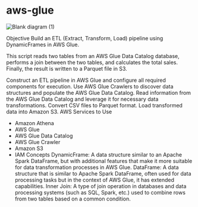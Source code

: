 # aws-glue

![Blank diagram (1)](https://github.com/user-attachments/assets/cb00fef1-76b9-46b7-8382-8268afb0ef7a)

Objective
Build an ETL (Extract, Transform, Load) pipeline using DynamicFrames in AWS Glue.

This script reads two tables from an AWS Glue Data Catalog database, performs a join between the two tables, and calculates the total sales. Finally, the result is written to a Parquet file in S3.

Construct an ETL pipeline in AWS Glue and configure all required components for execution.
Use AWS Glue Crawlers to discover data structures and populate the AWS Glue Data Catalog.
Read information from the AWS Glue Data Catalog and leverage it for necessary data transformations.
Convert CSV files to Parquet format.
Load transformed data into Amazon S3.
AWS Services to Use
- Amazon Athena
- AWS Glue
- AWS Glue Data Catalog
- AWS Glue Crawler
- Amazon S3
- IAM
Concepts
DynamicFrame: A data structure similar to an Apache Spark DataFrame, but with additional features that make it more suitable for data transformation processes in AWS Glue.
DataFrame: A data structure that is similar to Apache Spark DataFrame, often used for data processing tasks but in the context of AWS Glue, it has extended capabilities.
Inner Join: A type of join operation in databases and data processing systems (such as SQL, Spark, etc.) used to combine rows from two tables based on a common condition.
